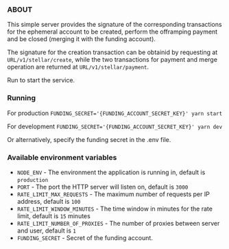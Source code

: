 ### ABOUT

This simple server provides the signature of the corresponding transactions for the ephemeral account to be created,
perform the offramping payment and be closed (merging it with the funding account).

The signature for the creation transaction can be obtainid by requesting at `URL/v1/stellar/create`, while the two
transactions for payment and merge operation are returned at `URL/v1/stellar/payment`.

Run to start the service.

### Running

For production `FUNDING_SECRET='{FUNDING_ACCOUNT_SECRET_KEY}' yarn start`

For development `FUNDING_SECRET='{FUNDING_ACCOUNT_SECRET_KEY}' yarn dev`

Or alternatively, specify the funding secret in the .env file.

### Available environment variables

- `NODE_ENV` - The environment the application is running in, default is `production`
- `PORT` - The port the HTTP server will listen on, default is `3000`
- `RATE_LIMIT_MAX_REQUESTS` - The maximum number of requests per IP address, default is `100`
- `RATE_LIMIT_WINDOW_MINUTES` - The time window in minutes for the rate limit, default is `15` minutes
- `RATE_LIMIT_NUMBER_OF_PROXIES` - The number of proxies between server and user, default is `1`
- `FUNDING_SECRET` - Secret of the funding account.
